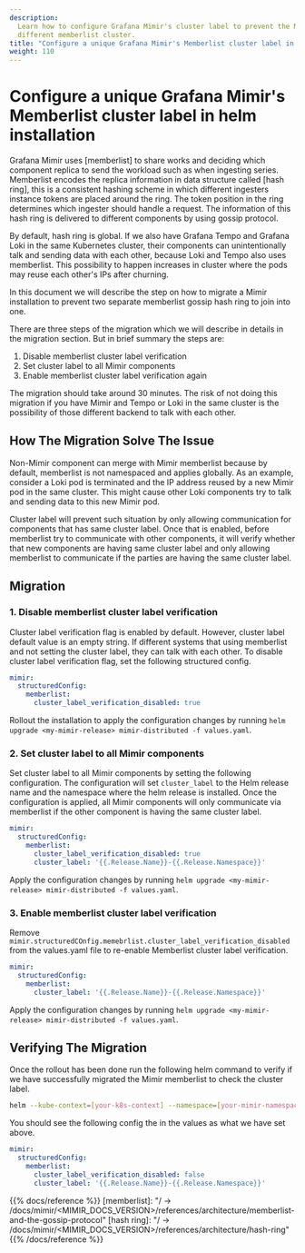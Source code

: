 ```yaml
---
description:
  Learn how to configure Grafana Mimir's cluster label to prevent the Memberlist gossip ring to join
  different memberlist cluster.
title: "Configure a unique Grafana Mimir's Memberlist cluster label in helm installation"
weight: 110
---
```


# Configure a unique Grafana Mimir's Memberlist cluster label in helm installation

Grafana Mimir uses [memberlist] to share works and deciding which component replica to send the workload such as when ingesting series. 
Memberlist encodes the replica information in data structure called [hash ring], this is a consistent hashing scheme in which different ingesters instance tokens are placed around the ring. 
The token position in the ring determines which ingester should handle a request. 
The information of this hash ring is delivered to different components by using gossip protocol.

By default, hash ring is global. If we also have Grafana Tempo and Grafana Loki in the same Kubernetes cluster, their components can unintentionally talk and sending data with each other, because Loki and Tempo also uses memberlist. 
This possibility to happen increases in cluster where the pods may reuse each other's IPs after churning.

In this document we will describe the step on how to migrate a Mimir installation to prevent two separate memberlist gossip hash ring to join into one.

There are three steps of the migration which we will describe in details in the migration section. 
But in brief summary the steps are:

1. Disable memberlist cluster label verification
1. Set cluster label to all Mimir components
1. Enable memberlist cluster label verification again

The migration should take around 30 minutes. 
The risk of not doing this migration if you have Mimir and Tempo or Loki in the same cluster is the possibility of those different backend to talk with each other.

## How The Migration Solve The Issue

Non-Mimir component can merge with Mimir memberlist because by default, memberlist is not namespaced and applies globally. 
As an example, consider a Loki pod is terminated and the IP address reused by a new Mimir pod in the same cluster. 
This might cause other Loki components try to talk and sending data to this new Mimir pod.

Cluster label will prevent such situation by only allowing communication for components that has same cluster label. 
Once that is enabled, before memberlist try to communicate with other components, it will verify whether that new components are having same cluster label and only allowing memberlist to communicate if the parties are having the same cluster label.

## Migration

### 1. Disable memberlist cluster label verification

Cluster label verification flag is enabled by default. 
However, cluster label default value is an empty string. 
If different systems that using memberlist and not setting the cluster label, they can talk with each other. 
To disable cluster label verification flag, set the following structured config.

```yaml
mimir:
  structuredConfig:
    memberlist:
      cluster_label_verification_disabled: true
```

Rollout the installation to apply the configuration changes by running `helm upgrade <my-mimir-release> mimir-distributed -f values.yaml`.

### 2. Set cluster label to all Mimir components

Set cluster label to all Mimir components by setting the following configuration.
The configuration will set `cluster_label` to the Helm release name and the namespace where the helm release is installed.
Once the configuration is applied, all Mimir components will only communicate via memberlist if the other component is having the same cluster label.

```yaml
mimir:
  structuredConfig:
    memberlist:
      cluster_label_verification_disabled: true
      cluster_label: '{{.Release.Name}}-{{.Release.Namespace}}'
```

Apply the configuration changes by running `helm upgrade <my-mimir-release> mimir-distributed -f values.yaml`.

### 3. Enable memberlist cluster label verification

Remove `mimir.structuredCOnfig.memebrlist.cluster_label_verification_disabled` from the values.yaml file to re-enable Memberlist cluster label verification.

```yaml
mimir:
  structuredConfig:
    memberlist:
      cluster_label: '{{.Release.Name}}-{{.Release.Namespace}}'
```

Apply the configuration changes by running `helm upgrade <my-mimir-release> mimir-distributed -f values.yaml`.

## Verifying The Migration

Once the rollout has been done run the following helm command to verify if we have successfully migrated the Mimir memberlist to check the cluster label.

```bash
helm --kube-context=[your-k8s-context] --namespace=[your-mimir-namespace] get values [your-mimir-release-name]
```

You should see the following config the in the values as what we have set above.

```yaml
mimir:
  structuredConfig:
    memberlist:
      cluster_label_verification_disabled: false
      cluster_label: '{{.Release.Name}}-{{.Release.Namespace}}'
```

{{% docs/reference %}}
[memberlist]: "/ -> /docs/mimir/<MIMIR_DOCS_VERSION>/references/architecture/memberlist-and-the-gossip-protocol"
[hash ring]: "/ -> /docs/mimir/<MIMIR_DOCS_VERSION>/references/architecture/hash-ring"
{{% /docs/reference %}}
